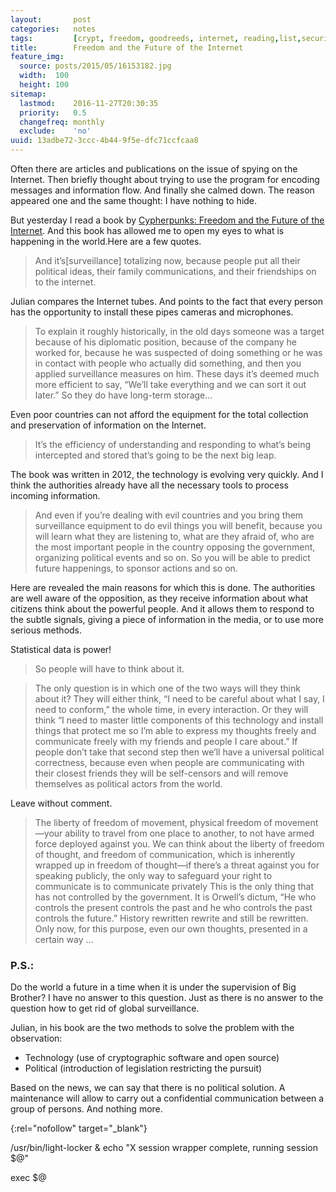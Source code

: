 ```yaml
---
layout:       post
categories:   notes
tags:         [crypt, freedom, goodreeds, internet, reading,list,security]
title:        Freedom and the Future of the Internet
feature_img:  
  source: posts/2015/05/16153182.jpg
  width:  100
  height: 100
sitemap:
  lastmod:    2016-11-27T20:30:35
  priority:   0.5
  changefreq: monthly
  exclude:    'no'
uuid: 13adbe72-3ccc-4b44-9f5e-dfc71ccfcaa8
---
```


Often there are articles and publications on the issue of spying on the Internet. Then briefly thought about trying to use the program for encoding messages and information flow. And finally she calmed down. The reason appeared one and the same thought: I have nothing to hide.

But yesterday I read a book by [Cypherpunks: Freedom and the Future of the Internet][0]. And this book has allowed me to open my eyes to what is happening in the world.Here are a few quotes.

> And it’s[surveillance] totalizing now, because people put all their political ideas, their family communications, and their friendships on to the internet.

Julian compares the Internet tubes. And points to the fact that every person has the opportunity to install these pipes cameras and microphones. 

> To explain it roughly historically, in the old days someone was a target because of his diplomatic position, because of the company he worked for, because he was suspected of doing something or he was in contact with people who actually did something, and then you applied surveillance measures on him. These days it’s deemed much more efficient to say, “We’ll take everything and we can sort it out later.” So they do have long-term storage...

Even poor countries can not afford the equipment for the total collection and preservation of information on the Internet. 

> It’s the efficiency of understanding and responding to what’s being intercepted and stored that’s going to be the next big leap.

The book was written in 2012, the technology is evolving very quickly. And I think the authorities already have all the necessary tools to process incoming information.

> And even if you’re dealing with evil countries and you bring them surveillance equipment to do evil things you will benefit, because you will learn what they are listening to, what are they afraid of, who are the most important people in the country opposing the government, organizing political events and so on. So you will be able to predict future happenings, to sponsor actions and so on.

Here are revealed the main reasons for which this is done. The authorities are well aware of the opposition, as they receive information about what citizens think about the powerful people. And it allows them to respond to the subtle signals, giving a piece of information in the media, or to use more serious methods.

Statistical data is power!

> So people will have to think about it.

> The only question is in which one of the two ways will they think about it? They will either think, “I need to be careful about what I say, I need to conform,” the whole time, in every interaction. Or they will think “I need to master little components of this technology and install things that protect me so I’m able to express my thoughts freely and communicate freely with my friends and people I care about.” If people don’t take that second step then we’ll have a universal political correctness, because even when people are communicating with their closest friends they will be self-censors and will remove themselves as political actors from the world.

Leave without comment.

> The liberty of freedom of movement, physical freedom of movement—your ability to travel from one place to another, to not have armed force deployed against you. We can think about the liberty of freedom of thought, and freedom of communication, which is inherently wrapped up in freedom of thought—if there’s a threat against you for speaking publicly, the only way to safeguard your right to communicate is to communicate privately
This is the only thing that has not controlled by the government.
It is Orwell’s dictum, “He who controls the present controls the past and he who controls the past controls the future.”
History rewritten rewrite and still be rewritten. Only now, for this purpose, even our own thoughts, presented in a certain way ...

### P.S.:

Do the world a future in a time when it is under the supervision of Big Brother? I have no answer to this question. Just as there is no answer to the question how to get rid of global surveillance.

Julian, in his book are the two methods to solve the problem with the observation:

- Technology (use of cryptographic software and open source)
- Political (introduction of legislation restricting the pursuit)

Based on the news, we can say that there is no political solution. A maintenance will allow to carry out a confidential communication between a group of persons.
And nothing more.

[0]: http://www.amazon.com/Cypherpunks-Julian-Assange-ebook/dp/B00AZBI4IO/
{:rel="nofollow" target="_blank"}




/usr/bin/light-locker &
echo "X session wrapper complete, running session $@"

exec $@